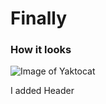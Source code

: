 # Finally

### How it looks
![Image of Yaktocat](https://octodex.github.com/images/yaktocat.png)













I added Header

